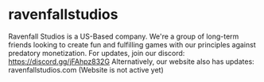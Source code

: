 # ravenfallstudios
Ravenfall Studios is a US-Based company. 
We're a group of long-term friends looking to create fun and fulfilling games with our principles against predatory monetization.
For updates, join our discord: https://discord.gg/jFAhpz832G
Alternatively, our website also has updates: ravenfallstudios.com
(Website is not active yet)
